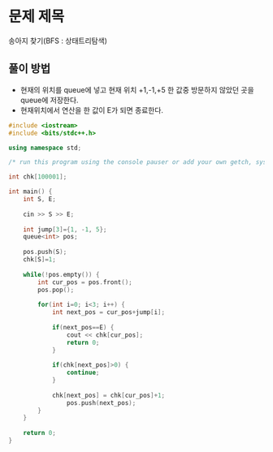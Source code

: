 # 문제 제목
송아지 찾기(BFS : 상태트리탐색)
## 풀이 방법
- 현재의 위치를 queue에 넣고 현재 위치 +1,-1,+5 한 값중 방문하지 않았던 곳을 queue에 저장한다.
- 현재위치에서 연산을 한 값이 E가 되면 종료한다.

```C++
#include <iostream>
#include <bits/stdc++.h>

using namespace std; 

/* run this program using the console pauser or add your own getch, system("pause") or input loop */

int chk[100001];

int main() {
	int S, E;
	
	cin >> S >> E;
	
	int jump[3]={1, -1, 5};
	queue<int> pos;
	
	pos.push(S);
	chk[S]=1;
	
	while(!pos.empty()) {
		int cur_pos = pos.front();
		pos.pop();
		
		for(int i=0; i<3; i++) {
			int next_pos = cur_pos+jump[i];
			
			if(next_pos==E) {
				cout << chk[cur_pos];
				return 0;
			}
			
			if(chk[next_pos]>0) {
				continue;
			}
			
			chk[next_pos] = chk[cur_pos]+1;
				pos.push(next_pos);
		}		
	}
		
	return 0;
}
```
